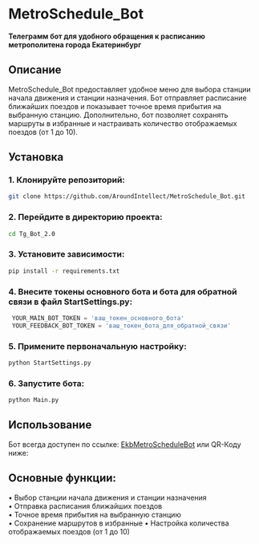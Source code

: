 # MetroSchedule_Bot

**Телеграмм бот для удобного обращения к расписанию метрополитена города Екатеринбург**

## Описание

MetroSchedule_Bot предоставляет удобное меню для выбора станции начала движения и станции назначения. Бот отправляет расписание ближайших поездов и показывает точное время прибытия на выбранную станцию. Дополнительно, бот позволяет сохранять маршруты в избранные и настраивать количество отображаемых поездов (от 1 до 10).

## Установка

### 1. Клонируйте репозиторий:
   ```sh
   git clone https://github.com/AroundIntellect/MetroSchedule_Bot.git
   ```
### 2. Перейдите в директорию проекта:
   ```sh
   cd Tg_Bot_2.0
   ```

### 3. Установите зависимости:
   ```sh
   pip install -r requirements.txt
   ```

### 4. Внесите токены основного бота и бота для обратной связи в файл StartSettings.py:
   ```python
    YOUR_MAIN_BOT_TOKEN = 'ваш_токен_основного_бота'
    YOUR_FEEDBACK_BOT_TOKEN = 'ваш_токен_бота_для_обратной_связи'
   ```

### 5. Примените первоначальную настройку:
   ```sh
   python StartSettings.py
   ```

### 6. Запустите бота:
   ```sh
   python Main.py
   ```

## Использование
Бот всегда доступен по ссылке: [EkbMetroScheduleBot](https://t.me/EkbMetroScheduleBot) или QR-Коду ниже:

## Основные функции:
• Выбор станции начала движения и станции назначения   
• Отправка расписания ближайших поездов  
• Точное время прибытия на выбранную станцию  
• Сохранение маршрутов в избранные
• Настройка количества отображаемых поездов (от 1 до 10)
